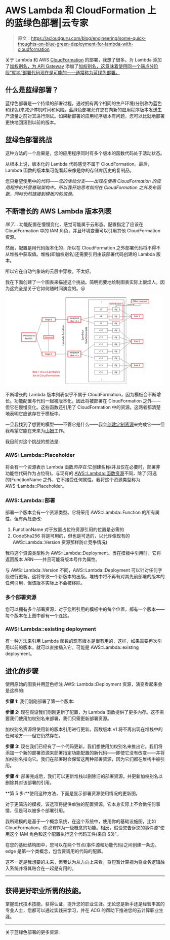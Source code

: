 # AWS Lambda 和 CloudFormation 上的蓝绿色部署|云专家

> 原文：<https://acloudguru.com/blog/engineering/some-quick-thoughts-on-blue-green-deployment-for-lambda-with-cloudformation>

关于 Lambda 和 AWS [CloudFormation](https://acloudguru.com/blog/engineering/cloudformation-terraform-or-cdk-guide-to-iac-on-aws) 的部署，我想了很多。为 Lambda 添加了[加权别名，为 API Gateway](http://docs.aws.amazon.com/lambda/latest/dg/lambda-traffic-shifting-using-aliases.html) 添加了[加权别名，这意味着使用同一个端点分阶段“就地”部署代码现在是可能的——通常称为蓝绿色部署。](https://aws.amazon.com/about-aws/whats-new/2017/11/amazon-api-gateway-supports-canary-release-deployments/)

## 什么是蓝绿部署？

蓝绿色部署是一个持续的部署过程，通过拥有两个相同的生产环境(分别称为蓝色和绿色)来减少停机时间和风险。蓝绿色部署允许您在向新的应用程序版本发送生产流量之前对其进行测试。如果新部署的应用程序版本有问题，您可以比就地部署更快地回滚到以前的版本。

## 蓝绿色部署挑战

这种方法的一个后果是，您的应用程序同时有多个版本的函数代码处于活动状态。

从根本上说，版本化的 Lambda 代码感觉不属于 CloudFormation。最后，Lambda 函数的版本集可能看起来像是你的存储库历史的复制品。

您只希望使用中的*代码——您的活动分支——出现在使用 CloudFormation 的应用程序的托管基础架构中。所以我开始思考如何在 CloudFormation 之外发布函数，同时仍然链接到模板内的资源。*

## 不断增长的 AWS Lambda 版本列表

*除了…* 功能配置在慢慢变化，感觉可能属于云形态。配置指定了应该在 CloudFormation 中的 IAM 角色，并且环境变量可以引用其他 CloudFormation 资源。

然而，配置是用代码版本化的，所以在 CloudFormation 之外部署代码将不得不从堆栈中获取值。堆栈(即加权别名)还需要引用由该部署代码创建的 Lambda 版本。

所以它在自动气象站的云层中穿梭。不太好。

我在下面创建了一个图表来描述这个挑战。简明扼要地绘制图表实际上很烦人，因为这完全是关于它如何随时间演变的。😒

![The ever-growing list of Lambda versions.](img/a63faa9e9b3b922733c42e3174c7792f.png)

不断增长的 Lambda 版本列表似乎不属于 CloudFormation，因为模板会不断增长。功能配置与代码一起被版本化，因此将被部署在 CloudFormation 之外——但它在慢慢变化。这些函数还引用了 CloudFormation 中的资源。这两者都清楚地表明它应该存在于模板中。

一旦我找到了想要的模型——不管它是什么——我会[创建定制资源](https://github.com/iRobotCorporation/cfnlambda)来完成它——但我希望它能在未来为[山姆](https://github.com/awslabs/serverless-application-model)工作。

我目前对这个挑战的想法是:

### **AWS::Lambda::Placeholder** 

将会有一个资源表示 Lambda 函数*的存在*:它创建名称(并且仅在必要时，部署非功能性代码作为占位符)。与现有的 [AWS::Lambda::函数资源](http://docs.aws.amazon.com/AWSCloudFormation/latest/UserGuide/aws-resource-lambda-function.html)不同，除了(可选的)FunctionName 之外，它不接受任何属性。我将这个资源类型称为 AWS::Lambda::Placeholder。

### **AWS::Lambda::部署**

部署一个版本会有一个资源类型。它将采用 AWS::Lambda::Function 的所有属性，但有两处更改:

1.  FunctionName 对于放置占位符资源引用的位置是必需的
2.  CodeSha256 将是可用的，但也是可选的，以允许像现有的 AWS::Lambda::Version 资源那样防止竞争情况)

我将这个资源类型称为 AWS::Lambda::Deployment。当在模板中引用时，它将返回版本 ARN——并且可能将版本号作为属性。

与 AWS::Lambda::Version 不同，AWS::Lambda::Deployment 可以针对任何字段进行更新。这将导致一个新版本的出版。堆栈中将不再有对其先前部署的版本的任何引用，但该版本实际上不会被移除。

### **多个部署资源**

您可以拥有多个部署资源，对于您所引用的模板中的每个位置，都有一个版本——每个版本在上图中都有一个连接。

### **AWS::Lambda::existing deployment**

有一种方法来引用 Lambda 函数的现有版本是很有用的，这样，如果需要再次引用以前的版本，就可以直接插入它。可能是 AWS::Lambda::existing deployment。

## 进化的步骤

使用原始的图表并用蓝色标注 AWS::Lambda::Deployment 资源，演变看起来会是这样的:

**步骤 1:** 我们刚刚部署了第一个版本:

**步骤 2:** 现在假设我们刚刚更新了配置，为 Lambda 函数提供了更多内存。这不需要我们使用加权别名来部署，我们只需更新部署资源。

加权别名资源将使用新的版本引用进行更新。函数版本 v1 将不再出现在堆栈中的任何地方——但它仍然存在。

**步骤 3:** 现在我们已经有了一个代码更新，我们想使用加权别名来推出它。我们将添加一个新的部署资源来部署指定功能配置的新代码——即使它没有改变——并将加权别名指向它。我们在部署时会保留这两种部署资源，因为它们都在堆栈中被引用。

**步骤 4:** 部署完成后，我们可以更新堆栈以删除旧的部署资源，并更新加权别名以删除其对该部署的引用。

**第 5 步:**使用这种方法，下面是显示部署资源使用情况的更新图。

对于更简洁的模板，该选项将提供单独的配置资源。它本身实际上不会做任何事情，但是可以被多个部署引用。

我所建模的是基于一个概念系统，在这个系统中，使用你的基础设施图，比如 CloudFormation，你*没有*作为一级概念的功能。相反，假设您告诉您的事件源“使用这个 IAM 角色和这个配置执行这个代码工件(来自 S3)”。

在您的基础结构图中，您可以在两个节点(事件源和功能代码)之间创建一条边。edge 是第一个类概念，包含要调用的代码的配置。

这不一定是我想要的未来，但我认为从方向上来看，将短暂计算视为将业务逻辑融入系统并将其粘合在一起是有用的。

* * *

## 获得更好职业所需的技能。

掌握现代技术技能，获得认证，提升您的职业生涯。无论您是新手还是经验丰富的专业人士，您都可以通过实践来学习，并在 ACG 的帮助下推进您的云计算职业生涯。

* * *

关于蓝绿色部署的更多资源: